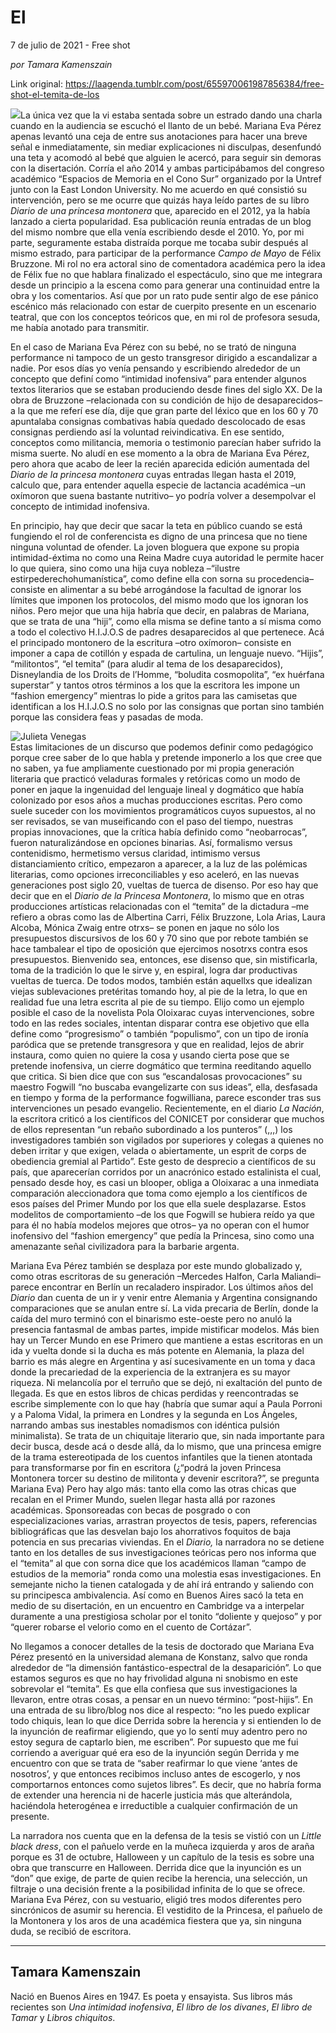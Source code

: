 # El



7 de julio de 2021 - Free shot

_por Tamara Kamenszain_

Link original: https://laagenda.tumblr.com/post/655970061987856384/free-shot-el-temita-de-los

![](https://64.media.tumblr.com/89b9895df609677deaad71129ea0959e/615d3057d1afdefb-ab/s500x750/17b059ebb5f2a74d6accf1dfcc5f5a863791696e.jpg)La única vez que la vi estaba sentada sobre un estrado
dando una charla cuando en la audiencia se escuchó el llanto de un bebé.
Mariana Eva Pérez apenas levantó una ceja de entre sus anotaciones para hacer
una breve señal e inmediatamente, sin mediar explicaciones ni disculpas,
desenfundó una teta y acomodó al bebé que alguien le acercó, para seguir sin
demoras con la disertación. Corría el año 2014 y ambas participábamos del
congreso académico “Espacios de Memoria en el Cono Sur” organizado por la Untref
junto con la East London University. No me acuerdo en qué consistió su intervención,
pero se me ocurre que quizás haya leído partes de su libro *Diario de una princesa montonera* que, aparecido en el 2012, ya la
había lanzado a cierta popularidad. Esa publicación reunía entradas de un blog
del mismo nombre que ella venía escribiendo desde el 2010. Yo, por mi parte,
seguramente estaba distraída porque me tocaba subir después al mismo estrado,
para participar de la performance *Campo
de Mayo* de Félix Bruzzone. Mi rol no era actoral sino de comentadora
académica pero la idea de Félix fue no que hablara finalizado el espectáculo,
sino que me integrara desde un principio a la escena como para generar una
continuidad entre la obra y los comentarios. Así que por un rato pude sentir
algo de ese pánico escénico más relacionado con estar de cuerpito presente en
un escenario teatral, que con los conceptos teóricos que, en mi rol de
profesora sesuda, me había anotado para transmitir.

En el caso de Mariana Eva Pérez con su bebé, no se
trató de ninguna performance ni tampoco de un gesto transgresor dirigido a
escandalizar a nadie. Por esos días yo venía pensando y escribiendo alrededor
de un concepto que definí como “intimidad inofensiva” para entender algunos
textos literarios que se estaban produciendo desde fines del siglo XX. De la obra de
Bruzzone –relacionada con su condición de hijo de desaparecidos– a la que me
referí ese día, dije que gran parte del léxico que en los 60 y 70 apuntalaba
consignas combativas había quedado descolocado de esas consignas perdiendo así
la voluntad reivindicativa. En ese sentido, conceptos como militancia, memoria
o testimonio parecían haber sufrido la misma suerte. No aludí en ese momento a
la obra de Mariana Eva Pérez, pero ahora que acabo de leer la recién aparecida edición
aumentada del *Diario de la princesa
montonera* cuyas entradas llegan hasta el 2019, calculo que, para entender aquella
especie de lactancia académica –un oxímoron que suena bastante nutritivo– yo
podría volver a desempolvar el concepto de intimidad inofensiva. 

En principio,
hay que decir que sacar la teta en público cuando se está fungiendo el rol de
conferencista es digno de una princesa que no tiene ninguna voluntad de ofender.
La joven bloguera que expone su propia intimidad-éxtima no como una Reina Madre
cuya autoridad le permite hacer lo que quiera, sino como una hija cuya nobleza
–“ilustre estirpederechohumanística”, como define
ella con sorna su procedencia– consiste en alimentar a su bebé arrogándose la
facultad de ignorar los límites que imponen los protocolos, del mismo modo que los
ignoran los niños. Pero mejor que una
hija habría que decir, en palabras de Mariana, que se trata de una “hiji”, como
ella misma se define tanto a sí misma como a todo el colectivo H.I.J.O.S de
padres desaparecidos al que pertenece. Acá el principado montonero de la
escritura –otro oxímoron– consiste en imponer a capa de cotillón y espada de
cartulina, un lenguaje nuevo. “Hijis”, “militontos”, “el temita” (para aludir al
tema de los desaparecidos), Disneylandia de
los Droits de l’Homme,
“boludita cosmopolita”, “ex huérfana superstar” y tantos
otros términos a los que la escritora les impone un “fashion emergency”
mientras lo pide a gritos para las camisetas que identifican a los H.I.J.O.S no
solo por las consignas que portan sino también porque las considera feas y
pasadas de moda.

![Julieta Venegas](https://64.media.tumblr.com/56904bf58b984f5325e433447786e48a/615d3057d1afdefb-93/s250x400/6c07b68ee145c22c8730e7a6f3be7f329f0b45aa.png)  
Estas limitaciones de un discurso que
podemos definir como pedagógico porque cree saber de lo que habla y pretende
imponerlo a los que cree que no saben, ya fue ampliamente cuestionado por mi
propia generación literaria que practicó veladuras formales y retóricas como un
modo de poner en jaque la ingenuidad del lenguaje lineal y dogmático que había
colonizado por esos años a muchas producciones escritas. Pero como suele
suceder con los movimientos programáticos cuyos supuestos, al no ser revisados,
se van museificando con el paso del tiempo, nuestras propias innovaciones, que
la crítica había definido como “neobarrocas”, fueron naturalizándose en
opciones binarias. Así, formalismo versus contenidismo, hermetismo versus
claridad, intimismo versus distanciamiento crítico, empezaron a aparecer, a la
luz de las polémicas literarias, como opciones irreconciliables y eso aceleró,
en las nuevas generaciones post siglo 20, vueltas de tuerca de disenso. Por eso
hay que decir que en el *Diario de la
Princesa Montonera*, lo mismo que en otras producciones artísticas
relacionadas con el “temita” de la dictadura –me refiero a obras como las de Albertina
Carri, Félix Bruzzone, Lola Arias, Laura Alcoba, Mónica Zwaig entre otrxs– se
ponen en jaque no sólo los presupuestos discursivos de los 60 y 70 sino que por
rebote también se hace tambalear el tipo
de oposición que ejercimos nosotrxs contra esos presupuestos. Bienvenido sea,
entonces, ese disenso que, sin mistificarla, toma de la tradición lo que le
sirve y, en espiral, logra dar productivas vueltas de tuerca. De todos modos, también
están aquellxs que idealizan viejas sublevaciones pretéritas tomando hoy, al
pie de la letra, lo que en realidad fue una letra escrita al pie de su tiempo.
Elijo como un ejemplo posible el caso de la novelista Pola Oloixarac cuyas
intervenciones, sobre todo en las redes sociales, intentan disparar contra ese
objetivo que ella define como “progresismo” o también “populismo”, con un tipo
de ironía paródica que se pretende transgresora y que en realidad, lejos de abrir
instaura, como quien no quiere la cosa y usando cierta pose que se pretende
inofensiva, un cierre dogmático que termina reeditando aquello que critica. Si bien
dice que con sus “escandalosas provocaciones” su maestro Fogwill “no buscaba
evangelizarte con sus ideas”, ella, desfasada en tiempo y forma de la
performance fogwilliana, parece esconder tras sus intervenciones un pesado
evangelio. Recientemente, en el diario *La
Nación*, la escritora criticó a los científicos del CONICET por considerar
que muchos de ellos representan “un rebaño subordinado a los punteros” (,,,) los investigadores también son
vigilados por superiores y colegas a quienes no deben irritar y que exigen,
velada o abiertamente, un esprit de corps de obediencia gremial al Partido”. Este
gesto de desprecio a científicos de su país, que aparecerían corridos por un
anacrónico estado estalinista el cual, pensado desde hoy, es casi un blooper, obliga
a Oloixarac a una inmediata comparación aleccionadora que toma como ejemplo a los
científicos de esos países del Primer Mundo por los que ella suele desplazarse.
Estos modelitos de comportamiento –de los que Fogwill se hubiera reído ya que
para él no había modelos mejores que otros– ya no operan con el humor
inofensivo del “fashion emergency” que pedía la Princesa, sino como una amenazante
señal civilizadora para la barbarie argenta.

Mariana Eva Pérez también se desplaza
por este mundo globalizado y, como otras escritoras de su generación –Mercedes
Halfon, Carla Maliandi– parece encontrar en Berlín un recaladero inspirador.
Los últimos años del *Diario* dan
cuenta de un ir y venir entre Alemania y Argentina consignando comparaciones que
se anulan entre sí. La vida precaria de Berlín, donde la caída del muro terminó
con el binarismo este-oeste pero no anuló la presencia fantasmal de ambas
partes, impide mistificar modelos. Más bien hay un Tercer Mundo en ese Primero
que mantiene a estas escritoras en un ida y vuelta donde si la ducha es más
potente en Alemania, la plaza del barrio es más alegre en Argentina y así
sucesivamente en un toma y daca donde la precariedad de la experiencia de la
extranjera es su mayor riqueza. Ni melancolía por el terruño que se dejó, ni
exaltación del punto de llegada.  Es que
en estos libros de chicas perdidas y reencontradas se escribe simplemente con
lo que hay (habría que sumar aquí a Paula Porroni y a Paloma Vidal, la primera
en Londres y la segunda en Los Ángeles, narrando ambas sus inestables
nomadismos con idéntica pulsión minimalista). Se trata de un chiquitaje
literario que, sin nada importante para decir busca, desde acá o desde allá, da
lo mismo, que una princesa emigre de la trama estereotipada de los cuentos
infantiles que la tienen atontada para transformarse por fin en escritora
(¿“podrá la joven Princesa Montonera torcer su destino de militonta y devenir
escritora?”, se pregunta Mariana Eva)  Pero hay algo más: tanto ella como las
otras chicas que recalan en el Primer Mundo, suelen llegar hasta allá por
razones académicas. Sponsoreadas con becas de posgrado o con especializaciones
varias, arrastran proyectos de tesis, papers, referencias bibliográficas que
las desvelan bajo los ahorrativos foquitos de baja potencia en sus precarias
viviendas. En el *Diario,* la narradora
no se detiene tanto en los detalles de sus investigaciones teóricas pero nos
informa que el “temita” al que con sorna dice que los académicos llaman “campo
de estudios de la memoria” ronda como una molestia esas investigaciones. En
semejante nicho la tienen catalogada y de ahí irá entrando y saliendo con su
principesca ambivalencia. Así como en Buenos Aires sacó la teta en medio de su
disertación, en un encuentro en Cambridge va a interpelar duramente a una
prestigiosa scholar por el tonito “doliente y quejoso” y por “querer robarse el
velorio como en el cuento de Cortázar”. 

No llegamos a conocer detalles de la
tesis de doctorado que Mariana Eva Pérez presentó en la universidad alemana de Konstanz, salvo que ronda
alrededor de “la dimensión fantástico-espectral de la desaparición”. Lo que
estamos seguros es que no hay frivolidad alguna ni snobismo en este sobrevolar
el “temita”. Es que ella confiesa que sus investigaciones la llevaron, entre
otras cosas, a pensar en un nuevo término: “post-hijis”. En una entrada de su
libro/blog nos dice al respecto: “no les puedo explicar todo chiquis, lean lo
que dice Derrida sobre la herencia y si entienden lo de la inyunción de
reafirmar eligiendo, que yo lo sentí muy adentro pero no estoy segura de
captarlo bien, me escriben”. Por supuesto que me fui corriendo a averiguar qué
era eso de la inyunción según Derrida y me
encuentro con que se trata de “saber reafirmar lo que viene ‘antes de nosotros’,
y que entonces recibimos incluso antes de escogerlo, y nos comportarnos entonces
como sujetos libres”. Es decir, que no habría forma
de extender una herencia ni de hacerle justicia más que alterándola, haciéndola
heterogénea e irreductible a cualquier confirmación de un presente.

La narradora nos cuenta que en la
defensa de la tesis se vistió con un *Little
black* *dress*, con el pañuelo verde
en la muñeca izquierda y aros de araña porque es 31 de octubre, Halloween y un
capítulo de la tesis es sobre una obra que transcurre en Halloween. Derrida
dice que la inyunción es un “don” que exige, de parte de quien recibe la
herencia, una selección, un filtraje o una decisión frente a la posibilidad
infinita de lo que se ofrece. Mariana Eva Pérez, con su vestuario, eligió tres
modos diferentes pero sincrónicos de asumir su herencia. El vestidito de la Princesa,
el pañuelo de la Montonera y los aros de una académica fiestera que ya, sin
ninguna duda, se recibió de escritora.



---

 Tamara Kamenszain
------------------

 Nació en Buenos Aires en 1947. Es poeta y ensayista. Sus libros más recientes son *Una intimidad inofensiva*, *El libro de los divanes*, *El libro de Tamar* y *Libros chiquitos*.

